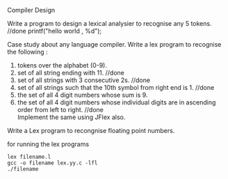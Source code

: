 Compiler Design


Write a program to design a lexical analysier to recognise any 5 tokens.  //done
printf("hello world , %d");


Case study about any language compiler.
Write a lex program to recognise the following :
1. tokens over the alphabet (0-9).
2. set of all string ending with 11. //done
3. set of all strings with 3 consecutive 2s. //done
4. set of all strings such that the 10th symbol from right end is 1. //done
5. the set of all 4 digit numbers whose sum is 9.
6. the set of all 4 digit numbers whose individual digits are in ascending order from left to right. //done \
Implement the same using JFlex also.




Write a Lex program to recongnise floating point numbers.



for running the lex programs 
```
lex filename.l
gcc -o filename lex.yy.c -lfl
./filename
```
